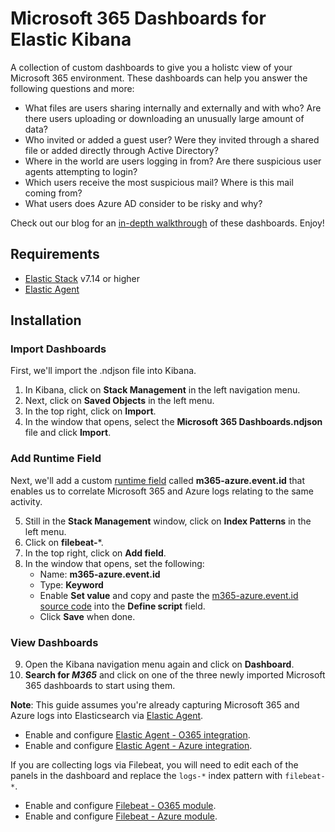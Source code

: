 # Microsoft 365 Dashboards for Elastic Kibana

A collection of custom dashboards to give you a holistc view of your Microsoft 365 environment. These dashboards can help you answer the following questions and more:
* What files are users sharing internally and externally and with who?  Are there users uploading or downloading an unusually large amount of data?
* Who invited or added a guest user? Were they invited through a shared file or added directly through Active Directory?
* Where in the world are users logging in from? Are there suspicious user agents attempting to login?
* Which users receive the most suspicious mail?  Where is this mail coming from?
* What users does Azure AD consider to be risky and why?

Check out our blog for an [in-depth walkthrough](https://www.ericooi.com/secure-and-monitor-microsoft-365-with-elastic/) of these dashboards.  Enjoy!

## Requirements

* [Elastic Stack](https://www.elastic.co/) v7.14 or higher
* [Elastic Agent](https://www.elastic.co/guide/en/fleet/current/elastic-agent-installation-configuration.html)

## Installation

### Import Dashboards

First, we'll import the .ndjson file into Kibana.

1. In Kibana, click on **Stack Management** in the left navigation menu.
2. Next, click on **Saved Objects** in the left menu.
3. In the top right, click on **Import**.
4. In the window that opens, select the **Microsoft 365 Dashboards.ndjson** file and click **Import**. 

### Add Runtime Field

Next, we'll add a custom [runtime field](https://www.elastic.co/guide/en/elasticsearch/reference/current/runtime.html) called **m365-azure.event.id** that enables us to correlate Microsoft 365 and Azure logs relating to the same activity.

5. Still in the **Stack Management** window, click on **Index Patterns** in the left menu.
6. Click on **filebeat-***.
7. In the top right, click on **Add field**.
8. In the window that opens, set the following:
   * Name: **m365-azure.event.id**
   * Type: **Keyword**
   * Enable **Set value** and copy and paste the [m365-azure.event.id source code](https://github.com/eric-ooi/elastic-m365/blob/main/m365-azure.event.id) into the **Define script** field.
   * Click **Save** when done.

### View Dashboards
9. Open the Kibana navigation menu again and click on **Dashboard**.
10. **Search for *M365*** and click on one of the three newly imported Microsoft 365 dashboards to start using them.

**Note**: This guide assumes you're already capturing Microsoft 365 and Azure logs into Elasticsearch via [Elastic Agent](https://www.elastic.co/guide/en/fleet/current/elastic-agent-installation-configuration.html).
* Enable and configure [Elastic Agent - O365 integration](https://docs.elastic.co/en/integrations/o365).
* Enable and configure [Elastic Agent - Azure integration](https://docs.elastic.co/en/integrations/azure).

If you are collecting logs via Filebeat, you will need to edit each of the panels in the dashboard and replace the `logs-*` index pattern with `filebeat-*`.  
* Enable and configure [Filebeat - O365 module](https://www.elastic.co/guide/en/beats/filebeat/current/filebeat-module-o365.html).
* Enable and configure [Filebeat - Azure module](https://www.elastic.co/guide/en/beats/filebeat/current/filebeat-module-azure.html).
